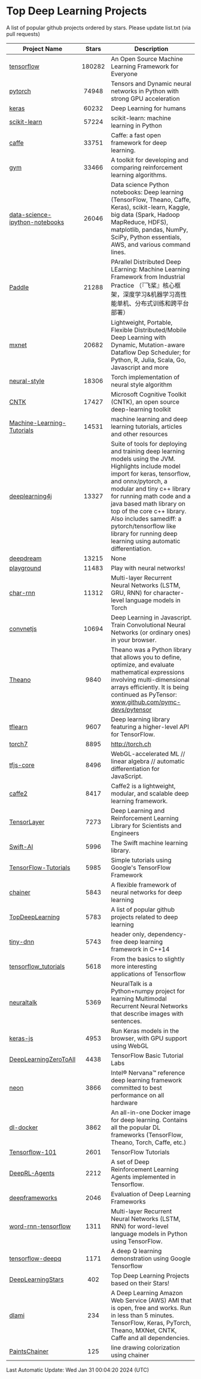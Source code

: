 # Top Deep Learning Projects
A list of popular github projects ordered by stars.
Please update list.txt (via pull requests)

|Project Name| Stars | Description |
| ---------- |:-----:| ----------- |
| [tensorflow](https://github.com/tensorflow/tensorflow) | 180282 | An Open Source Machine Learning Framework for Everyone |
| [pytorch](https://github.com/pytorch/pytorch) | 74948 | Tensors and Dynamic neural networks in Python with strong GPU acceleration |
| [keras](https://github.com/keras-team/keras) | 60232 | Deep Learning for humans |
| [scikit-learn](https://github.com/scikit-learn/scikit-learn) | 57224 | scikit-learn: machine learning in Python |
| [caffe](https://github.com/BVLC/caffe) | 33751 | Caffe: a fast open framework for deep learning. |
| [gym](https://github.com/openai/gym) | 33466 | A toolkit for developing and comparing reinforcement learning algorithms. |
| [data-science-ipython-notebooks](https://github.com/donnemartin/data-science-ipython-notebooks) | 26046 | Data science Python notebooks: Deep learning (TensorFlow, Theano, Caffe, Keras), scikit-learn, Kaggle, big data (Spark, Hadoop MapReduce, HDFS), matplotlib, pandas, NumPy, SciPy, Python essentials, AWS, and various command lines. |
| [Paddle](https://github.com/PaddlePaddle/Paddle) | 21288 | PArallel Distributed Deep LEarning: Machine Learning Framework from Industrial Practice （『飞桨』核心框架，深度学习&机器学习高性能单机、分布式训练和跨平台部署） |
| [mxnet](https://github.com/apache/mxnet) | 20682 | Lightweight, Portable, Flexible Distributed/Mobile Deep Learning with Dynamic, Mutation-aware Dataflow Dep Scheduler; for Python, R, Julia, Scala, Go, Javascript and more |
| [neural-style](https://github.com/jcjohnson/neural-style) | 18306 | Torch implementation of neural style algorithm |
| [CNTK](https://github.com/microsoft/CNTK) | 17427 | Microsoft Cognitive Toolkit (CNTK), an open source deep-learning toolkit |
| [Machine-Learning-Tutorials](https://github.com/ujjwalkarn/Machine-Learning-Tutorials) | 14531 | machine learning and deep learning tutorials, articles and other resources  |
| [deeplearning4j](https://github.com/deeplearning4j/deeplearning4j) | 13327 | Suite of tools for deploying and training deep learning models using the JVM. Highlights include model import for keras, tensorflow, and onnx/pytorch, a modular and tiny c++ library for running math code and a java based math library on top of the core c++ library. Also includes samediff: a pytorch/tensorflow like library for running deep learning using automatic differentiation. |
| [deepdream](https://github.com/google/deepdream) | 13215 | None |
| [playground](https://github.com/tensorflow/playground) | 11483 | Play with neural networks! |
| [char-rnn](https://github.com/karpathy/char-rnn) | 11312 | Multi-layer Recurrent Neural Networks (LSTM, GRU, RNN) for character-level language models in Torch |
| [convnetjs](https://github.com/karpathy/convnetjs) | 10694 | Deep Learning in Javascript. Train Convolutional Neural Networks (or ordinary ones) in your browser. |
| [Theano](https://github.com/Theano/Theano) | 9840 | Theano was a Python library that allows you to define, optimize, and evaluate mathematical expressions involving multi-dimensional arrays efficiently. It is being continued as PyTensor: www.github.com/pymc-devs/pytensor |
| [tflearn](https://github.com/tflearn/tflearn) | 9607 | Deep learning library featuring a higher-level API for TensorFlow. |
| [torch7](https://github.com/torch/torch7) | 8895 | http://torch.ch |
| [tfjs-core](https://github.com/tensorflow/tfjs-core) | 8496 | WebGL-accelerated ML // linear algebra // automatic differentiation for JavaScript. |
| [caffe2](https://github.com/facebookarchive/caffe2) | 8417 | Caffe2 is a lightweight, modular, and scalable deep learning framework. |
| [TensorLayer](https://github.com/tensorlayer/TensorLayer) | 7273 | Deep Learning and Reinforcement Learning Library for Scientists and Engineers  |
| [Swift-AI](https://github.com/Swift-AI/Swift-AI) | 5996 | The Swift machine learning library. |
| [TensorFlow-Tutorials](https://github.com/nlintz/TensorFlow-Tutorials) | 5985 | Simple tutorials using Google's TensorFlow Framework |
| [chainer](https://github.com/chainer/chainer) | 5843 | A flexible framework of neural networks for deep learning |
| [TopDeepLearning](https://github.com/aymericdamien/TopDeepLearning) | 5783 | A list of popular github projects related to deep learning |
| [tiny-dnn](https://github.com/tiny-dnn/tiny-dnn) | 5743 | header only, dependency-free deep learning framework in C++14 |
| [tensorflow_tutorials](https://github.com/pkmital/tensorflow_tutorials) | 5618 | From the basics to slightly more interesting applications of Tensorflow |
| [neuraltalk](https://github.com/karpathy/neuraltalk) | 5369 | NeuralTalk is a Python+numpy project for learning Multimodal Recurrent Neural Networks that describe images with sentences. |
| [keras-js](https://github.com/transcranial/keras-js) | 4953 | Run Keras models in the browser, with GPU support using WebGL |
| [DeepLearningZeroToAll](https://github.com/hunkim/DeepLearningZeroToAll) | 4438 | TensorFlow Basic Tutorial Labs |
| [neon](https://github.com/NervanaSystems/neon) | 3866 | Intel® Nervana™ reference deep learning framework committed to best performance on all hardware |
| [dl-docker](https://github.com/floydhub/dl-docker) | 3862 | An all-in-one Docker image for deep learning. Contains all the popular DL frameworks (TensorFlow, Theano, Torch, Caffe, etc.) |
| [Tensorflow-101](https://github.com/sjchoi86/Tensorflow-101) | 2601 | TensorFlow Tutorials |
| [DeepRL-Agents](https://github.com/awjuliani/DeepRL-Agents) | 2212 | A set of Deep Reinforcement Learning Agents implemented in Tensorflow. |
| [deepframeworks](https://github.com/zer0n/deepframeworks) | 2046 | Evaluation of Deep Learning Frameworks |
| [word-rnn-tensorflow](https://github.com/hunkim/word-rnn-tensorflow) | 1311 | Multi-layer Recurrent Neural Networks (LSTM, RNN) for word-level language models in Python using TensorFlow. |
| [tensorflow-deepq](https://github.com/siemanko/tensorflow-deepq) | 1171 | A deep Q learning demonstration using Google Tensorflow |
| [DeepLearningStars](https://github.com/hunkim/DeepLearningStars) | 402 | Top Deep Learning Projects based on their Stars! |
| [dlami](https://github.com/ritchieng/dlami) | 234 | A Deep Learning Amazon Web Service (AWS) AMI that is open, free and works. Run in less than 5 minutes. TensorFlow, Keras, PyTorch, Theano, MXNet, CNTK, Caffe and all dependencies. |
| [PaintsChainer](https://github.com/taizan/PaintsChainer) | 125 | line drawing colorization using chainer |

Last Automatic Update: Wed Jan 31 00:04:20 2024 (UTC)
